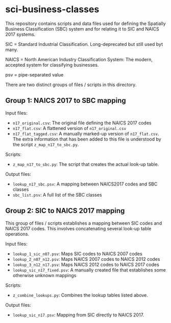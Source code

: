# sci-business-classes

This repository contains scripts and data files used for defining the 
Spatially Business Classification (SBC) system and for relating it to SIC and
NAICS 2017 systems.

SIC = Standard Industrial Classification. Long-deprecated but still used byt many.

NAICS = North American Industry Classification System: The modern, accepted system for classifying businesses.

psv = pipe-separated value

There are two distinct groups of files / scripts in this directory. 

## Group 1: NAICS 2017 to SBC mapping

Input files:
* `n17_original.csv`: The original file defining the NAICS 2017 codes
* `n17_flat.csv`: A flattened version of `n17_original.csv`
* `n17_flat_tagged.csv`: A manually marked-up version of `n17_flat.csv`. The extra information that has been added to this
file is understood by the script `z_map_n17_to_sbc.py`.

Scripts:
* `z_map_n17_to_sbc.py`: The script that creates the actual look-up table.

Output files:
* `lookup_n17_sbc.psv`: A mapping between NAICS2017 codes and SBC classes
* `sbc_list.psv`: A full list of the SBC classes


## Group 2: SIC to NAICS 2017 mapping

This group of files / scripts establishes a mapping between SIC codes and NAICS 2017 codes. 
This involves concatenating several look-up table operations.

Input files:

* `lookup_1_sic_n07.psv`: Maps SIC codes to NAICS 2007 codes
* `lookup_2_n07_n12.psv`: Maps NAICS 2007 codes to NAICS 2012 codes
* `lookup_3_n12_n17.psv`: Maps NAICS 2012 codes to NAICS 2017 codes 
* `lookup_sic_n17_fixed.psv`: A manually created file that establishes some otherwise unknown mappings

Scripts:
* `z_combine_lookups.py`: Combines the lookup tables listed above.

Output files:
* `lookup_sic_n17.psv`: Mapping from SIC directly to NAICS 2017.






 